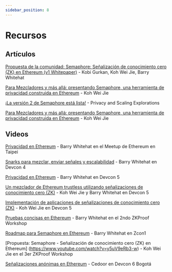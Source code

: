 ```yaml
---
sidebar_position: 8
---
```


# Recursos

## Artículos

[Propuesta de la comunidad: Semaphore: Señalización de conocimiento cero (ZK) en Ethereum (v1 Whitepaper)](https://semaphore.appliedzkp.org/whitepaper-v1.pdf) - Kobi Gurkan, Koh Wei Jie, Barry Whitehat

[Para Mezcladores y más allá: presentando Semaphore, una herramienta de privacidad construida en Ethereum](https://medium.com/coinmonks/to-mixers-and-beyond-presenting-semaphore-a-privacy-gadget-built-on-ethereum-4c8b00857c9b) - Koh Wei Jie

[¡La versión 2 de Semaphore está lista!](https://medium.com/privacy-scaling-explorations/semaphore-v2-is-live-f263e9372579) - Privacy and Scaling Explorations

[Para Mezcladores y más allá: presentando Semaphore, una herramienta de privacidad construida en Ethereum](https://medium.com/coinmonks/to-mixers-and-beyond-presenting-semaphore-a-privacy-gadget-built-on-ethereum-4c8b00857c9b) - Koh Wei Jie

## Videos

[Privacidad en Ethereum](https://www.youtube.com/watch?v=maDHYyj30kg) - Barry Whitehat en el Meetup de Ethereum en Taipei

[Snarks para mezclar, enviar señales y escalabilidad](https://www.youtube.com/watch?v=lv6iK9qezBY) - Barry Whitehat en Devcon 4

[Privacidad en Ethereum](https://www.youtube.com/watch?v=zBUo7G95wYE) - Barry Whitehat en Devcon 5

[Un mezclador de Ethereum trustless utilizando señalizaciones de conocimiento cero (ZK)](https://www.youtube.com/watch?v=GzVT16lFOHU) - Koh Wei Jie y Barry Whitehat en Devcon 5

[Implementación de aplicaciones de señalizaciones de conocimiento cero (ZK)](https://www.youtube.com/watch?v=7wd2aAN2jXI) - Koh Wei Jie en Devcon 5

[Pruebas concisas en Ethereum](https://www.youtube.com/watch?v=TtsDNneTDDY) - Barry Whitehat en el 2ndo ZKProof Workshop

[Roadmap para Semaphore en Ethereum](https://www.youtube.com/watch?v=gOub903iWFs) - Barry Whitehat en Zcon1

[Propuesta: Semaphore - Señalización de conocimiento cero (ZK) en Ethereum] (https://www.youtube.com/watch?v=y5uV9eRb3-w) - Koh Wei Jie en el 3er ZKProof Workshop

[Señalizaciones anónimas en Ethereum](https://www.youtube.com/watch?v=dxAfL91Sbw4) - Cedoor en Devcon 6 Bogotá
